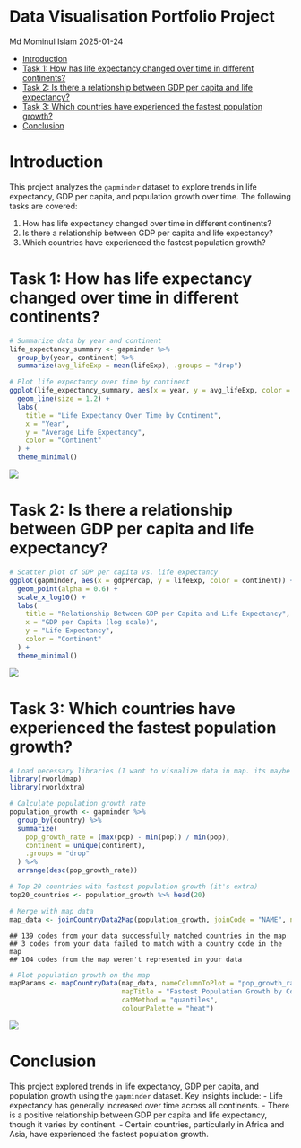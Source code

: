 Data Visualisation Portfolio Project
================
Md Mominul Islam
2025-01-24

- [Introduction](#introduction)
- [Task 1: How has life expectancy changed over time in different
  continents?](#task-1-how-has-life-expectancy-changed-over-time-in-different-continents)
- [Task 2: Is there a relationship between GDP per capita and life
  expectancy?](#task-2-is-there-a-relationship-between-gdp-per-capita-and-life-expectancy)
- [Task 3: Which countries have experienced the fastest population
  growth?](#task-3-which-countries-have-experienced-the-fastest-population-growth)
- [Conclusion](#conclusion)

# Introduction

This project analyzes the `gapminder` dataset to explore trends in life
expectancy, GDP per capita, and population growth over time. The
following tasks are covered:

1.  How has life expectancy changed over time in different continents?
2.  Is there a relationship between GDP per capita and life expectancy?
3.  Which countries have experienced the fastest population growth?

# Task 1: How has life expectancy changed over time in different continents?

``` r
# Summarize data by year and continent
life_expectancy_summary <- gapminder %>%
  group_by(year, continent) %>%
  summarize(avg_lifeExp = mean(lifeExp), .groups = "drop")

# Plot life expectancy over time by continent
ggplot(life_expectancy_summary, aes(x = year, y = avg_lifeExp, color = continent)) +
  geom_line(size = 1.2) +
  labs(
    title = "Life Expectancy Over Time by Continent",
    x = "Year",
    y = "Average Life Expectancy",
    color = "Continent"
  ) +
  theme_minimal()
```

![](Project-2-20JAN2025-_files/figure-gfm/life-expectancy-over-time-1.png)<!-- -->

# Task 2: Is there a relationship between GDP per capita and life expectancy?

``` r
# Scatter plot of GDP per capita vs. life expectancy
ggplot(gapminder, aes(x = gdpPercap, y = lifeExp, color = continent)) +
  geom_point(alpha = 0.6) +
  scale_x_log10() +
  labs(
    title = "Relationship Between GDP per Capita and Life Expectancy",
    x = "GDP per Capita (log scale)",
    y = "Life Expectancy",
    color = "Continent"
  ) +
  theme_minimal()
```

![](Project-2-20JAN2025-_files/figure-gfm/gdp-vs-life-expectancy-1.png)<!-- -->

# Task 3: Which countries have experienced the fastest population growth?

``` r
# Load necessary libraries (I want to visualize data in map. its maybe easy for this type of data)
library(rworldmap)
library(rworldxtra)

# Calculate population growth rate
population_growth <- gapminder %>%
  group_by(country) %>%
  summarize(
    pop_growth_rate = (max(pop) - min(pop)) / min(pop),
    continent = unique(continent),
    .groups = "drop"
  ) %>%
  arrange(desc(pop_growth_rate))

# Top 20 countries with fastest population growth (it's extra)
top20_countries <- population_growth %>% head(20)

# Merge with map data
map_data <- joinCountryData2Map(population_growth, joinCode = "NAME", nameJoinColumn = "country")
```

    ## 139 codes from your data successfully matched countries in the map
    ## 3 codes from your data failed to match with a country code in the map
    ## 104 codes from the map weren't represented in your data

``` r
# Plot population growth on the map
mapParams <- mapCountryData(map_data, nameColumnToPlot = "pop_growth_rate", 
                            mapTitle = "Fastest Population Growth by Country",
                            catMethod = "quantiles", 
                            colourPalette = "heat")
```

![](Project-2-20JAN2025-_files/figure-gfm/fastest-population-growth-1.png)<!-- -->

# Conclusion

This project explored trends in life expectancy, GDP per capita, and
population growth using the `gapminder` dataset. Key insights include: -
Life expectancy has generally increased over time across all
continents. - There is a positive relationship between GDP per capita
and life expectancy, though it varies by continent. - Certain countries,
particularly in Africa and Asia, have experienced the fastest population
growth.
